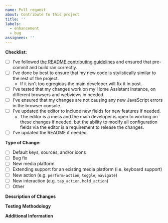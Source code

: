 ```yaml
---
name: Pull request
about: Contribute to this project
title: ''
labels:
  - enhancement
  - bug
assignees: ''
---
```


<!--
DO NOT DELETE THIS TEMPLATE.
Or at the very least make sure you include enough information so I know what you're adding.
-->

**Checklist:**

- [ ] I've followed [the README contributing guidelines](https://github.com/Nerwyn/universal-remote-card/blob/main/.github/CONTRIBUTING.md) and ensured that pre-commit and build ran correctly.
- [ ] I've done by best to ensure that my new code is stylistically similar to the rest of the project.
  - If it isn't too egregious the main developer will fix it in post.
- [ ] I've tested that my changes work on my Home Assistant instance, on different browsers and webviews in needed.
- [ ] I've ensured that my changes are not causing any new JavaScript errors in the browser console.
- [ ] I've updated the editor to include new fields for new features if needed.
  - The editor is a mess and the main developer is open to working on these changes if needed, but the ability to modify all configuration fields via the editor is a requirement to release the changes.
- [ ] I've updated the README if needed.

**Type of Change:**

- [ ] Default keys, sources, and/or icons
- [ ] Bug fix
- [ ] New media platform
- [ ] Extending support for an existing media platform (i.e. keyboard support)
- [ ] New action (e.g. `perform-action`, `toggle`, `navigate`)
- [ ] New interaction (e.g. `tap_action`, `hold_action`)
- [ ] Other

**Description of Changes**

<!--
Describe the code changes you've made and why you made them.
-->

**Testing Methodology**

<!--
How did you test your changes?
Did you install the file to your Home Assistant server and ensure that the changes work?

If making default key/source/icon changes, did you test them like above or test them using the card's built in custom actions and icons? (This is fine for this kind of change)

What devices did you test your changes on? Web browsers?
-->

**Additional Information**
